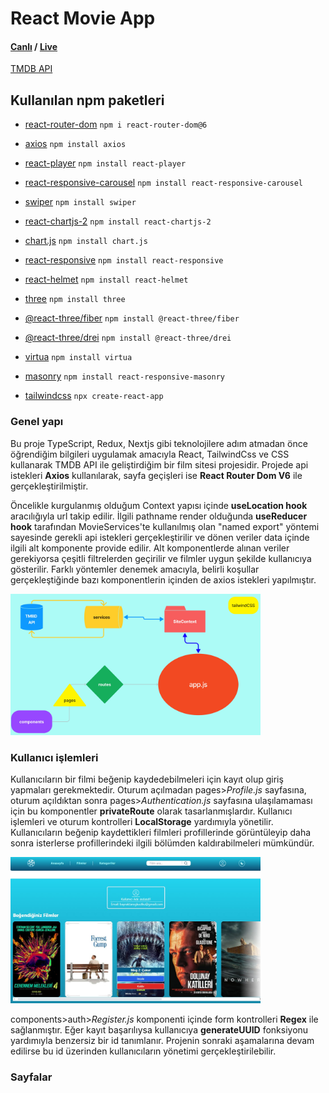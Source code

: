 # React Movie App

#### [Canlı](https://tmdbmovieapp95.netlify.app) / [Live](https://tmdbmovieapp95.netlify.app)

[TMDB API](https://developer.themoviedb.org/docs)

## Kullanılan npm paketleri

- [react-router-dom](https://www.npmjs.com/package/react-router-dom)
  `npm i react-router-dom@6`

- [axios](https://www.npmjs.com/package/axios)
  `npm install axios`

- [react-player](https://www.npmjs.com/package/react-player)
  `npm install react-player`

- [react-responsive-carousel](https://www.npmjs.com/package/react-responsive-carousel)
  `npm install react-responsive-carousel`

- [swiper](https://www.npmjs.com/package/swiper)
  `npm install swiper`

- [react-chartjs-2](https://www.npmjs.com/package/react-chartjs-2)
  `npm install react-chartjs-2`

- [chart.js](https://www.npmjs.com/package/chart.js)
  `npm install chart.js`

- [react-responsive](https://www.npmjs.com/package/react-responsive)
  `npm install react-responsive`

- [react-helmet](https://www.npmjs.com/package/react-helmet)
  `npm install react-helmet`

- [three](https://www.npmjs.com/package/three)
  `npm install three`

- [@react-three/fiber](https://www.npmjs.com/package/@react-three/fiber)
  `npm install @react-three/fiber`

- [@react-three/drei](https://www.npmjs.com/package/@react-three/drei)
  `npm install @react-three/drei`

- [virtua](https://www.npmjs.com/package/virtua)
  `npm install virtua`

- [masonry](https://www.npmjs.com/package/react-responsive-masonry)
  `npm install react-responsive-masonry`

- [tailwindcss](https://tailwindcss.com/docs/guides/create-react-app)
  `npx create-react-app`

### Genel yapı

Bu proje TypeScript, Redux, Nextjs gibi teknolojilere adım atmadan önce öğrendiğim bilgileri uygulamak amacıyla React, TailwindCss ve CSS kullanarak TMDB API ile geliştirdiğim bir film sitesi projesidir. Projede api istekleri **Axios** kullanılarak, sayfa geçişleri ise **React Router Dom V6** ile gerçekleştirilmiştir.

Öncelikle kurgulanmış olduğum Context yapısı içinde **useLocation hook** aracılığıyla url takip edilir. İlgili pathname render olduğunda **useReducer hook** tarafından MovieServices'te kullanılmış olan "named export" yöntemi sayesinde gerekli api istekleri gerçekleştirilir ve dönen veriler data içinde ilgili alt komponente provide edilir. Alt komponentlerde alınan veriler gerekiyorsa çeşitli filtrelerden geçirilir ve filmler uygun şekilde kullanıcıya gösterilir. Farklı yöntemler denemek amacıyla, belirli koşullar gerçekleştiğinde bazı komponentlerin içinden de axios istekleri yapılmıştır.

  <img src="./src/assest/image/MovieProject.jpg" width="400" style="display: inline-block;" />

### Kullanıcı işlemleri

Kullanıcıların bir filmi beğenip kaydedebilmeleri için kayıt olup giriş yapmaları gerekmektedir. Oturum açılmadan pages>_Profile.js_ sayfasına, oturum açıldıktan sonra pages>_Authentication.js_ sayfasına ulaşılamaması için bu komponentler **privateRoute** olarak tasarlanmışlardır. Kullanıcı işlemleri ve oturum kontrolleri **LocalStorage** yardımıyla yönetilir. Kullanıcıların beğenip kaydettikleri filmleri profillerinde görüntüleyip daha sonra isterlerse profillerindeki ilgili bölümden kaldırabilmeleri mümkündür.

<img src="./src/assest/image/Profile.jpg" width="400" style="display: inline-block;" />

components>auth>_Register.js_ komponenti içinde form kontrolleri **Regex** ile sağlanmıştır. Eğer kayıt başarılıysa kullanıcıya **generateUUID** fonksiyonu yardımıyla benzersiz bir id tanımlanır. Projenin sonraki aşamalarına devam edilirse bu id üzerinden kullanıcıların yönetimi gerçekleştirilebilir.

### Sayfalar
